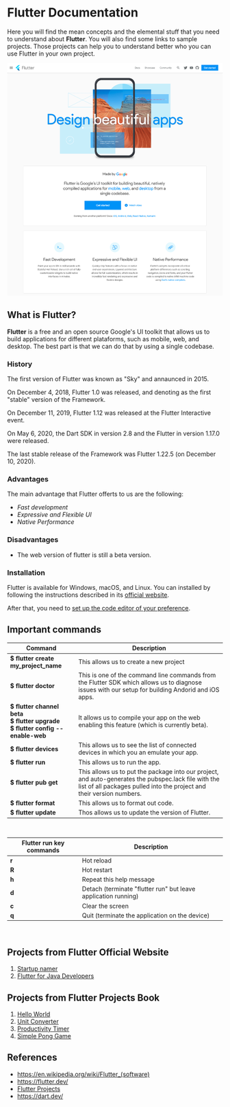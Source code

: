 # Flutter Documentation

Here you will find the mean concepts and the elemental stuff that you need to understand about **Flutter**. You will  also find some links to sample projects. Those projects can help you to understand better who you can use Flutter in your own project.

[![Flutter](https://raw.githubusercontent.com/Codelessly/FlutterWebsite/master/screenshots/Flutter%20Website%20Desktop.png)](https://flutter.dev/)

## What is Flutter?

**Flutter** is a free and an open source Google's UI toolkit that allows us to build applications for different plataforms, such as mobile, web, and desktop. The best part is that we can do that by using a single codebase.  

### History

The first version of Flutter was known as "Sky" and annaunced in 2015. 

On December 4, 2018, Flutter 1.0 was released, and denoting as the first "stable" version of the Framework.

On December 11, 2019, Flutter 1.12 was released at the Flutter Interactive event.

On May 6, 2020, the Dart SDK in version 2.8 and the Flutter in version 1.17.0 were released.

The last stable release of the Framework was Flutter 1.22.5 (on December 10, 2020).  

### Advantages 

The main advantage that Flutter offerts to us are the following:

- *Fast development*
- *Expressive and Flexible UI*
- *Native Performance*

### Disadvantages   

- The web version of flutter is still a beta version.

### Installation 

Flutter is available for Windows, macOS, and Linux. 
You can installed by following the instructions described in its [official website](https://flutter.dev/docs/get-started/install).

After that, you need to [set up the code editor of your preference](https://flutter.dev/docs/get-started/editor?tab=vscode).

## Important commands

| Command | Description |
|------|------|
| **$ flutter create my_project_name** | This allows us to create a new project |
| **$ flutter doctor** | This is one of the command line commands from the Flutter SDK which allows us to diagnose issues with our setup for building Andorid and iOS apps. |
| **$ flutter channel beta </br> $ flutter upgrade </br> $ flutter config --enable-web** | It allows us to compile your app on the web enabling this feature (which is currently beta). |
| **$ flutter devices** | This allows us to see the list of connected devices in which you an emulate your app. |
| **$ flutter run** | This allows us to run the app. |
| **$ flutter pub get** | This allows us to put the package into our project, and auto-generates the pubspec.lack file with the list of all packages pulled into the project and their version numbers. | 
| **$ flutter format <filename>** | This allows us to format out code. |
| **$ flutter update** | Thos allows us to update the version of Flutter. |

</br>

| Flutter run key commands | Description |
| ------ | ------- |
| **r** | Hot reload |
| **R** | Hot restart |
| **h** | Repeat this help message |
| **d** | Detach (terminate "flutter run" but leave application running) |
| **c** | Clear the screen |
| **q** | Quit (terminate the application on the device) |

</br>

## Projects from Flutter Official Website

1) [Startup namer](https://github.com/ylruiz/startup_namer) 
2) [Flutter for Java Developers](https://github.com/ylruiz/flutter_for_java_dev)


## Projects from Flutter Projects Book

1) [Hello World](https://github.com/ylruiz/hello_world)
2) [Unit Converter](https://github.com/ylruiz/unit_converter)
3) [Productivity Timer](https://github.com/ylruiz/productuvity_timer)
4) [Simple Pong Game](https://github.com/ylruiz/simple_pong)


## References

- https://en.wikipedia.org/wiki/Flutter_(software)
- https://flutter.dev/
- [Flutter Projects](https://www.packtpub.com/product/flutter-projects/9781838647773)
- https://dart.dev/